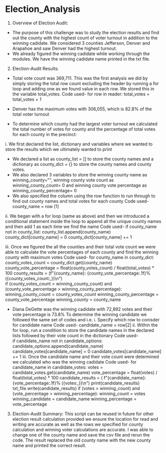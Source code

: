 # Election_Analysis

1. Overview of Election Audit: 
- The purpose of this challenge was to study the election results and find out the county with the highest count of voter turnout in addition to the winning cadidate. We considered 3 counties Jefferson, Denver and Arapahoe and saw Denver had the highest turnout.
- We already figured the winning cadidate while working through the modules. We have the winning cadidate name printed in the txt file. 

2. Election-Audit Results:
- Total vote count was 369,711. This was the first analysis we did by simply storing the total row count excluding the header by running a for loop and adding one as we found value in each row. We stored this in the variable total_votes.
    Code used-
    for row in reader:
        total_votes = total_votes + 1

- Denver has the maximum votes with 306,055, which is 82.8% of the total voter turnout
- To determine which county had the largest voter turnout we calculated the total number of votes for county and the percentage of total votes for each county in the precinct:

i. We first declared the list, dictionary and variables where we wanted to store the results which we ultimately wanted to print
  - We declared a list as county_list = [] to store the county names and a dictionary as county_dict = {} to store the county names and county votes. 
  - We also declared 3 variables to store the winning county name as winning_county="", winning county vote count as winning_county_count= 0 and winning county vote      percentage as winning_county_percentage= 0
  - We also specified the column using the row function to run through to find out county names and total votes for each county
    Code used-
    county_name = row [1]


ii. We began with a for loop (same as above) and then we introduced a conditional statement inside the loop to append all the unique county names and then add 1 as each time we find the name
    Code used- 
        if county_name not in county_list:
            county_list.append(county_name)
            county_dict[county_name] = 0
        county_dict[county_name] += 1
 
iii. Once we figured the all the counties and their total vote count we were able to calculate the vote percentages of each county and find the winning county with maximum votes
  Code used- 
    for county_name in county_dict:
        county_votes_count = county_dict.get(county_name)
        county_vote_percentage = float(county_votes_count) / float(total_votes) * 100
        county_results = (f"{county_name}: {county_vote_percentage:.1f}% ({county_votes_count:,})\n")                
        if (county_votes_count > winning_county_count) and (county_vote_percentage > winning_county_percentage):
            winning_county_count = county_votes_count
            winning_county_percentage = county_vote_percentage
            winning_county = county_name       

- Diana DeGette was the winning cadidate with 72,892 votes and their vote percentage is 73.8%
To determine the winning candidate we followed the same set of codes and i.e. 
    i. Specify which row to conisder for candidate name
         Code used-
         candidate_name = row[2]
    ii. Within the for loop, run a condition to store the candidate names in the declared lists followed by their vote count in the dictionary
         Code used-     
                if candidate_name not in candidate_options:
                candidate_options.append(candidate_name)
                candidate_votes[candidate_name] = 0
            candidate_votes[candidate_name] += 1
    iii. Once the candidate name and their vote count were determined we calculated who was the winning cadidate
        Code used-
        for candidate_name in candidate_votes:
        votes = candidate_votes.get(candidate_name)
        vote_percentage = float(votes) / float(total_votes) * 100
        candidate_results = (
            f"{candidate_name}: {vote_percentage:.1f}% ({votes:,})\n")
        print(candidate_results)
        txt_file.write(candidate_results)
        if (votes > winning_count) and (vote_percentage > winning_percentage):
            winning_count = votes
            winning_candidate = candidate_name
            winning_percentage = vote_percentage
 

 3. Election-Audit Summary: This script can be reused in future for other election result calculation provided we ensure the location for read and writing are accurate as well as the rows we specified for county calculation and winning voter calculations are accurate. 
I was able to change one of the county name and save the csv file and rerun the code. The result replaced the old county name with the new county name and printed the correct result. 
